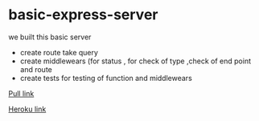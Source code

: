 # basic-express-server
we built this basic server 
- create route take query
- create middlewears (for status , for check of type ,check of end point and route
- create tests for testing of function and middlewears


[Pull link](https://github.com/WalidAlrefai/basic-express-server/pull/3)

[Heroku link](https://walid-basic-express-server.herokuapp.com/)

